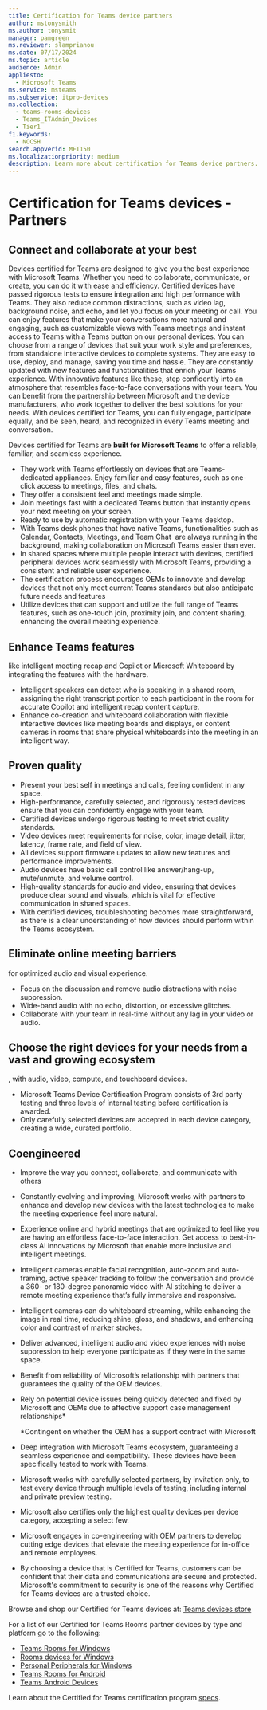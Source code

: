 ```yaml
---
title: Certification for Teams device partners
author: mstonysmith
ms.author: tonysmit
manager: pamgreen
ms.reviewer: slamprianou
ms.date: 07/17/2024
ms.topic: article
audience: Admin
appliesto: 
  - Microsoft Teams
ms.service: msteams
ms.subservice: itpro-devices
ms.collection: 
  - teams-rooms-devices
  - Teams_ITAdmin_Devices
  - Tier1
f1.keywords: 
  - NOCSH
search.appverid: MET150
ms.localizationpriority: medium
description: Learn more about certification for Teams device partners.
---
```

# Certification for Teams devices - Partners

## Connect and collaborate at your best

Devices certified for Teams are designed to give you the best experience with Microsoft Teams. Whether you need to collaborate, communicate, or create, you can do it with ease and efficiency. Certified devices have passed rigorous tests to ensure integration and high performance with Teams. They also reduce common distractions, such as video lag, background noise, and echo, and let you focus on your meeting or call. You can enjoy features that make your conversations more natural and engaging, such as customizable views with Teams meetings and instant access to Teams with a Teams button on our personal devices. You can choose from a range of devices that suit your work style and preferences, from standalone interactive devices to complete systems. They are easy to use, deploy, and manage, saving you time and hassle. They are constantly updated with new features and functionalities that enrich your Teams experience. With innovative features like these, step confidently into an atmosphere that resembles face-to-face conversations with your team. You can benefit from the partnership between Microsoft and the device manufacturers, who work together to deliver the best solutions for your needs. With devices certified for Teams, you can fully engage, participate equally, and be seen, heard, and recognized in every Teams meeting and conversation.

Devices certified for Teams are __built for Microsoft Teams__ to offer a reliable, familiar, and seamless experience.

- They work with Teams effortlessly on devices that are Teams- dedicated appliances. Enjoy familiar and easy features, such as one-click access to meetings, files, and chats.
- They offer a consistent feel and meetings made simple.
- Join meetings fast with a dedicated Teams button that instantly opens your next meeting on your screen.
- Ready to use by automatic registration with your Teams desktop.
- With Teams desk phones that have native Teams, functionalities such as Calendar, Contacts, Meetings, and Team Chat  are always running in the background, making collaboration on Microsoft Teams easier than ever.
- In shared spaces where multiple people interact with devices, certified peripheral devices work seamlessly with Microsoft Teams, providing a consistent and reliable user experience.
- The certification process encourages OEMs to innovate and develop devices that not only meet current Teams standards but also anticipate future needs and features
- Utilize devices that can support and utilize the full range of Teams features, such as one-touch join, proximity join, and content sharing, enhancing the overall meeting experience.

## Enhance Teams features
like intelligent meeting recap and Copilot or Microsoft Whiteboard by integrating the features with the hardware.

- Intelligent speakers can detect who is speaking in a shared room, assigning the right transcript portion to each participant in the room for accurate Copilot and intelligent recap content capture.
- Enhance co-creation and whiteboard collaboration with flexible interactive devices like meeting boards and displays, or content cameras in rooms that share physical whiteboards into the meeting in an intelligent way.

## Proven quality

- Present your best self in meetings and calls, feeling confident in any space.
- High-performance, carefully selected, and rigorously tested devices ensure that you can confidently engage with your team.
- Certified devices undergo rigorous testing to meet strict quality standards. 
- Video devices meet requirements for noise, color, image detail, jitter, latency, frame rate, and field of view.
- All devices support firmware updates to allow new features and performance improvements.
- Audio devices have basic call control like answer/hang-up, mute/unmute, and volume control.
- High-quality standards for audio and video, ensuring that devices produce clear sound and visuals, which is vital for effective communication in shared spaces.
- With certified devices, troubleshooting becomes more straightforward, as there is a clear understanding of how devices should perform within the Teams ecosystem.

## Eliminate online meeting barriers
for optimized audio and visual experience.

- Focus on the discussion and remove audio distractions with noise suppression.
- Wide-band audio with no echo, distortion, or excessive glitches.
- Collaborate with your team in real-time without any lag in your video or audio.

## Choose the right devices for your needs from a vast and growing ecosystem
, with audio, video, compute, and touchboard devices.

- Microsoft Teams Device Certification Program consists of 3rd party testing and three levels of internal testing before certification is awarded.
- Only carefully selected devices are accepted in each device category, creating a wide, curated portfolio.

## Coengineered 

- Improve the way you connect, collaborate, and communicate with others
- Constantly evolving and improving, Microsoft works with partners to enhance and develop new devices with the latest technologies to make the meeting experience feel more natural.
- Experience online and hybrid meetings that are optimized to feel like you are having an effortless face-to-face interaction. Get access to best-in-class AI innovations by Microsoft that enable more inclusive and intelligent meetings.
- Intelligent cameras enable facial recognition, auto-zoom and auto-framing, active speaker tracking to follow the conversation and provide a 360- or 180-degree panoramic video with AI stitching to deliver a remote meeting experience that’s fully immersive and responsive.
- Intelligent cameras can do whiteboard streaming, while enhancing the image in real time, reducing shine, gloss, and shadows, and enhancing color and contrast of marker strokes.
- Deliver advanced, intelligent audio and video experiences with noise suppression to help everyone participate as if they were in the same space.
- Benefit from reliability of Microsoft’s relationship with partners that guarantees the quality of the OEM devices.
- Rely on potential device issues being quickly detected and fixed by Microsoft and OEMs due to affective support case management relationships*

  *Contingent on whether the OEM has a support contract with Microsoft
  
- Deep integration with Microsoft Teams ecosystem, guaranteeing a seamless experience and compatibility. These devices have been specifically tested to work with Teams.
- Microsoft works with carefully selected partners, by invitation only, to test every device through multiple levels of testing, including internal and private preview testing.
- Microsoft also certifies only the highest quality devices per device category, accepting a select few.
- Microsoft engages in co-engineering with OEM partners to develop cutting edge devices that elevate the meeting experience for in-office and remote employees.
- By choosing a device that is Certified for Teams, customers can be confident that their data and communications are secure and protected. Microsoft's commitment to security is one of the reasons why Certified for Teams devices are a trusted choice.

Browse and shop our Certified for Teams devices at: [Teams devices store](https://www.microsoft.com/microsoft-teams/across-devices)

For a list of our Certified for Teams Rooms partner devices by type and platform go to the following:

- [Teams Rooms for Windows](/microsoftteams/rooms/certified-hardware?tabs=Windows)
- [Rooms devices for Windows](/microsoftteams/rooms/certified-hardware?tabs=Devices)
- [Personal Peripherals for Windows](/microsoftteams/devices/usb-devices)
- [Teams Rooms for Android](/microsoftteams/rooms/certified-hardware?tabs=Android)
- [Teams Android Devices](/microsoftteams/devices/teams-ip-phones)

Learn about the Certified for Teams certification program [specs](/SkypeForBusiness/certification/test-spec).